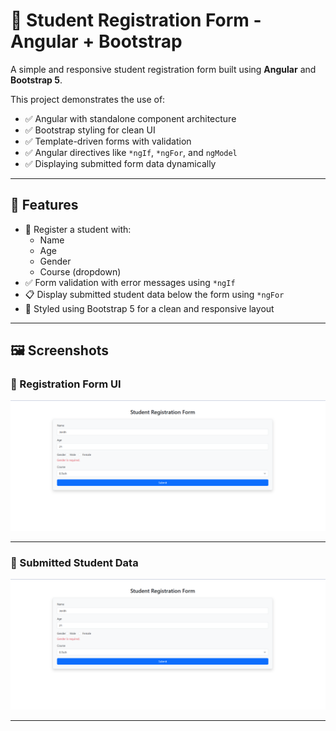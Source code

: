 # 📝 Student Registration Form - Angular + Bootstrap

A simple and responsive student registration form built using **Angular** and **Bootstrap 5**.

This project demonstrates the use of:

- ✅ Angular with standalone component architecture
- ✅ Bootstrap styling for clean UI
- ✅ Template-driven forms with validation
- ✅ Angular directives like `*ngIf`, `*ngFor`, and `ngModel`
- ✅ Displaying submitted form data dynamically

---

## 🚀 Features

- 👤 Register a student with:
  - Name
  - Age
  - Gender
  - Course (dropdown)
- ✅ Form validation with error messages using `*ngIf`
- 📋 Display submitted student data below the form using `*ngFor`
- 🎨 Styled using Bootstrap 5 for a clean and responsive layout

---

## 🖼️ Screenshots

### 📌 Registration Form UI

<img src="../Day2/screenshots/image1.png" alt="Student Registration Form UI" width="700"/>

---

### 📌 Submitted Student Data

<img src="../Day2/screenshots/image1.png" alt="Submitted Data Table" width="700"/>



---

